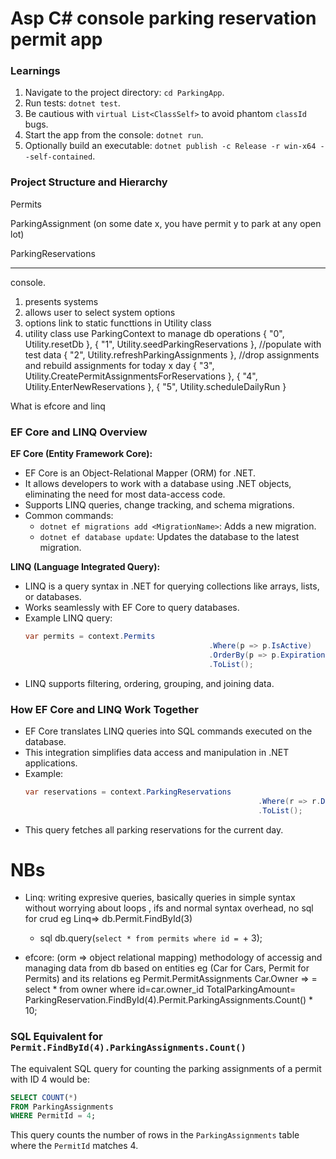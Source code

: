 # Asp C# console parking reservation permit app

### Learnings
1. Navigate to the project directory: `cd ParkingApp`.
2. Run tests: `dotnet test`.
3. Be cautious with `virtual List<ClassSelf>` to avoid phantom `classId` bugs.
4. Start the app from the console: `dotnet run`.
5. Optionally build an executable: `dotnet publish -c Release -r win-x64 --self-contained`.

### Project Structure and Hierarchy

Permits

ParkingAssignment (on some date x, you have permit y to park at any open lot)


ParkingReservations


---------
console.
1. presents systems
2. allows user to select system options
3. options link to static functtions in Utility class
4. utility class use ParkingContext to manage db operations
    { "0", Utility.resetDb },
    { "1", Utility.seedParkingReservations }, //populate with test data
    { "2", Utility.refreshParkingAssignments }, //drop assignments and      rebuild assignments for today x day
    { "3", Utility.CreatePermitAssignmentsForReservations },
    { "4", Utility.EnterNewReservations },
    { "5", Utility.scheduleDailyRun }


What is efcore and linq
### EF Core and LINQ Overview

**EF Core (Entity Framework Core):**
- EF Core is an Object-Relational Mapper (ORM) for .NET.
- It allows developers to work with a database using .NET objects, eliminating the need for most data-access code.
- Supports LINQ queries, change tracking, and schema migrations.
- Common commands:
    - `dotnet ef migrations add <MigrationName>`: Adds a new migration.
    - `dotnet ef database update`: Updates the database to the latest migration.

**LINQ (Language Integrated Query):**
- LINQ is a query syntax in .NET for querying collections like arrays, lists, or databases.
- Works seamlessly with EF Core to query databases.
- Example LINQ query:
    ```csharp
    var permits = context.Permits
                                             .Where(p => p.IsActive)
                                             .OrderBy(p => p.ExpirationDate)
                                             .ToList();
    ```
- LINQ supports filtering, ordering, grouping, and joining data.

### How EF Core and LINQ Work Together
- EF Core translates LINQ queries into SQL commands executed on the database.
- This integration simplifies data access and manipulation in .NET applications.
- Example:
    ```csharp
    var reservations = context.ParkingReservations
                                                        .Where(r => r.Date == DateTime.Today)
                                                        .ToList();
    ```
- This query fetches all parking reservations for the current day.


# NBs
- Linq: writing expresive queries, basically queries in simple syntax without worrying about loops , ifs and normal syntax overhead, no sql for crud
    eg  Linq=> db.Permit.FindById(3)
    - sql db.query(`select * from permits where id = `+ 3);

- efcore: (orm => object relational mapping) methodology of accessig and managing data from db based on entities eg (Car for Cars, Permit for Permits) and its relations
  eg Permit.PermitAssignments
  Car.Owner => = select * from owner where id=car.owner_id
  TotalParkingAmount= ParkingReservation.FindById(4).Permit.ParkingAssignments.Count() * 10;
### SQL Equivalent for `Permit.FindById(4).ParkingAssignments.Count()`
<!-- ParkingRes.Permit.ParkingAssignment -->

The equivalent SQL query for counting the parking assignments of a permit with ID 4 would be:

```sql
SELECT COUNT(*)
FROM ParkingAssignments
WHERE PermitId = 4;
```

This query counts the number of rows in the `ParkingAssignments` table where the `PermitId` matches 4.